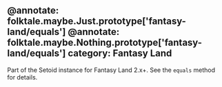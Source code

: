 @annotate: folktale.maybe.Just.prototype['fantasy-land/equals']
@annotate: folktale.maybe.Nothing.prototype['fantasy-land/equals']
category: Fantasy Land
---

Part of the Setoid instance for Fantasy Land 2.x+. See the `equals` method for details.